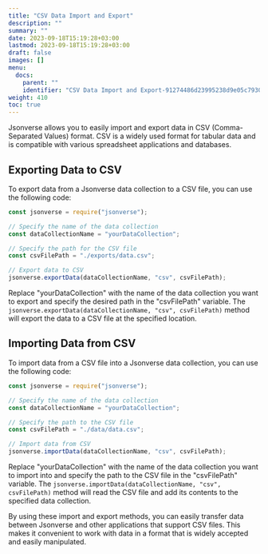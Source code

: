 ```yaml
---
title: "CSV Data Import and Export"
description: ""
summary: ""
date: 2023-09-18T15:19:28+03:00
lastmod: 2023-09-18T15:19:28+03:00
draft: false
images: []
menu:
  docs:
    parent: ""
    identifier: "CSV Data Import and Export-91274486d23995238d9e05c79309bbfc"
weight: 410
toc: true
---
```


Jsonverse allows you to easily import and export data in CSV (Comma-Separated Values) format. CSV is a widely used format for tabular data and is compatible with various spreadsheet applications and databases.

## Exporting Data to CSV

To export data from a Jsonverse data collection to a CSV file, you can use the following code:

```js
const jsonverse = require("jsonverse");

// Specify the name of the data collection
const dataCollectionName = "yourDataCollection";

// Specify the path for the CSV file
const csvFilePath = "./exports/data.csv";

// Export data to CSV
jsonverse.exportData(dataCollectionName, "csv", csvFilePath);
```

Replace "yourDataCollection" with the name of the data collection you want to export and specify the desired path in the "csvFilePath" variable. The `jsonverse.exportData(dataCollectionName, "csv", csvFilePath)` method will export the data to a CSV file at the specified location.

## Importing Data from CSV

To import data from a CSV file into a Jsonverse data collection, you can use the following code:

```js
const jsonverse = require("jsonverse");

// Specify the name of the data collection
const dataCollectionName = "yourDataCollection";

// Specify the path to the CSV file
const csvFilePath = "./data/data.csv";

// Import data from CSV
jsonverse.importData(dataCollectionName, "csv", csvFilePath);
```

Replace "yourDataCollection" with the name of the data collection you want to import into and specify the path to the CSV file in the "csvFilePath" variable. The `jsonverse.importData(dataCollectionName, "csv", csvFilePath)` method will read the CSV file and add its contents to the specified data collection.

By using these import and export methods, you can easily transfer data between Jsonverse and other applications that support CSV files. This makes it convenient to work with data in a format that is widely accepted and easily manipulated.
